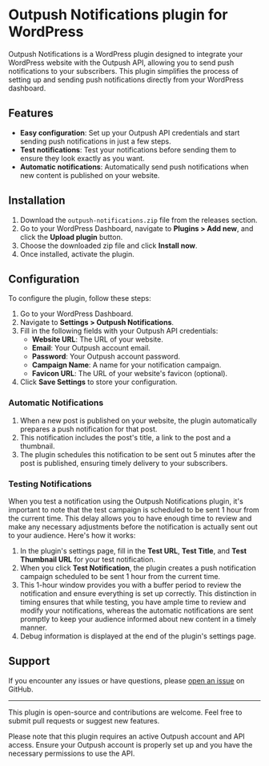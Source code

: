 # Outpush Notifications plugin for WordPress

Outpush Notifications is a WordPress plugin designed to integrate your WordPress website with the Outpush API, allowing you to send push notifications to your subscribers. This plugin simplifies the process of setting up and sending push notifications directly from your WordPress dashboard.

## Features

- **Easy configuration**: Set up your Outpush API credentials and start sending push notifications in just a few steps.
- **Test notifications**: Test your notifications before sending them to ensure they look exactly as you want.
- **Automatic notifications**: Automatically send push notifications when new content is published on your website.

## Installation

1. Download the `outpush-notifications.zip` file from the releases section.
2. Go to your WordPress Dashboard, navigate to **Plugins > Add new**, and click the **Upload plugin** button.
3. Choose the downloaded zip file and click **Install now**.
4. Once installed, activate the plugin.

## Configuration

To configure the plugin, follow these steps:

1. Go to your WordPress Dashboard.
2. Navigate to **Settings > Outpush Notifications**.
3. Fill in the following fields with your Outpush API credentials:
   - **Website URL**: The URL of your website.
   - **Email**: Your Outpush account email.
   - **Password**: Your Outpush account password.
   - **Campaign Name**: A name for your notification campaign.
   - **Favicon URL**: The URL of your website's favicon (optional).
4. Click **Save Settings** to store your configuration.

### Automatic Notifications
1. When a new post is published on your website, the plugin automatically prepares a push notification for that post.
2. This notification includes the post's title, a link to the post and a thumbnail.
3. The plugin schedules this notification to be sent out 5 minutes after the post is published, ensuring timely delivery to your subscribers.

### Testing Notifications
When you test a notification using the Outpush Notifications plugin, it's important to note that the test campaign is scheduled to be sent 1 hour from the current time. This delay allows you to have enough time to review and make any necessary adjustments before the notification is actually sent out to your audience. Here's how it works:

1. In the plugin's settings page, fill in the **Test URL**, **Test Title**, and **Test Thumbnail URL** for your test notification.
2. When you click **Test Notification**, the plugin creates a push notification campaign scheduled to be sent 1 hour from the current time.
3. This 1-hour window provides you with a buffer period to review the notification and ensure everything is set up correctly. This distinction in timing ensures that while testing, you have ample time to review and modify your notifications, whereas the automatic notifications are sent promptly to keep your audience informed about new content in a timely manner.
4. Debug information is displayed at the end of the plugin's settings page.

## Support

If you encounter any issues or have questions, please [open an issue](https://github.com/DarthJahus/outpush-notifications/issues) on GitHub.

---

This plugin is open-source and contributions are welcome. Feel free to submit pull requests or suggest new features.

Please note that this plugin requires an active Outpush account and API access. Ensure your Outpush account is properly set up and you have the necessary permissions to use the API.
